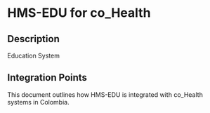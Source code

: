 # HMS-EDU for co_Health

## Description

Education System

## Integration Points

This document outlines how HMS-EDU is integrated with co_Health systems in Colombia.
